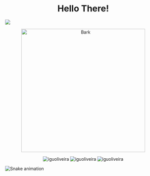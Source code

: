 <div>
  <h1 align="center">Hello There!</h1>
  <p><a href="https://www.linkedin.com/in/iguoliveira/" target="blank"><img src="https://img.shields.io/badge/-LinkedIn-%23e63dbb?style=for-the-badge&logo=linkedin&logoColor=white" target="_blank"></a></p>
  <p align="center"><img alt="Bark" width="400" src="https://media.tenor.com/4jwxPJu9lE4AAAAC/makima-chainsawman.gif"></p>
</div>

<div align="center">
  <img src="https://github-readme-streak-stats.herokuapp.com/?user=iguoliveira&theme=tokyonight"" alt="iguoliveira" />
  <img src="https://github-readme-stats.vercel.app/api?username=iguoliveira&show_icons=true&theme=tokyonight"&locale=en" alt="iguoliveira" />
  <img src="https://github-readme-stats.vercel.app/api/top-langs?username=iguoliveira&show_icons=true&theme=tokyonight"&locale=en" alt="iguoliveira" />
</div>

![Snake animation](https://github.com/iguoliveira/iguoliveira/blob/output/github-contribution-grid-snake.svg)
